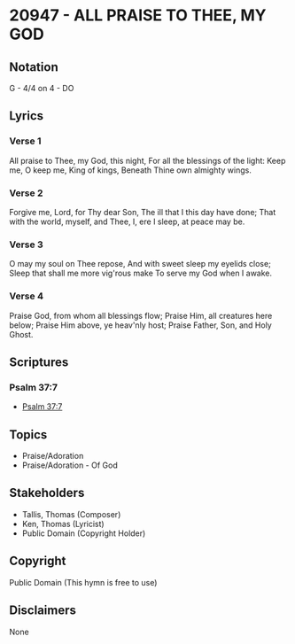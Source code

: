 # 20947 - ALL PRAISE TO THEE, MY GOD

## Notation

G - 4/4 on 4 - DO

## Lyrics

### Verse 1

All praise to Thee, my God, this night, For all the blessings of the light: Keep me, O keep me, King of kings, Beneath Thine own almighty wings.

### Verse 2

Forgive me, Lord, for Thy dear Son, The ill that I this day have done; That with the world, myself, and Thee, I, ere I sleep, at peace may be.

### Verse 3

O may my soul on Thee repose, And with sweet sleep my eyelids close; Sleep that shall me more vig'rous make To serve my God when I awake.

### Verse 4

Praise God, from whom all blessings flow; Praise Him, all creatures here below; Praise Him above, ye heav'nly host; Praise Father, Son, and Holy Ghost.


## Scriptures

### Psalm 37:7

- [Psalm 37:7](https://www.biblegateway.com/passage/?search=Psalm%2037%3A7)


## Topics

- Praise/Adoration
- Praise/Adoration - Of God

## Stakeholders

- Tallis, Thomas (Composer)
- Ken, Thomas (Lyricist)
- Public Domain (Copyright Holder)

## Copyright

Public Domain
(This hymn is free to use)

## Disclaimers

None


